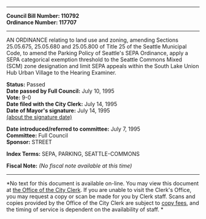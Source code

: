 * * * * *  
  
**Council Bill Number: [](#h0)[](#h2)110792**   
**Ordinance Number: 117707**  
  
* * * * *  
  
AN ORDINANCE relating to land use and zoning, amending Sections 25.05.675, 25.05.680 and 25.05.800 of Title 25 of the Seattle Municipal Code, to amend the Parking Policy of Seattle's SEPA Ordinance, apply a SEPA categorical exemption threshold to the Seattle Commons Mixed (SCM) zone designation and limit SEPA appeals within the South Lake Union Hub Urban Village to the Hearing Examiner.  
  
**Status:** Passed   
**Date passed by Full Council:** July 10, 1995   
**Vote:** 9-0   
**Date filed with the City Clerk:** July 14, 1995   
**Date of Mayor's signature:** July 14, 1995   
[(about the signature date)](/~public/approvaldate.htm)   
  
  
**Date introduced/referred to committee:** July 7, 1995   
**Committee:** Full Council   
**Sponsor:** STREET   
  
**Index Terms:** SEPA, PARKING, SEATTLE-COMMONS  
  
**Fiscal Note:** *(No fiscal note available at this time)*  
  
* * * * *  
  
*No text for this document is available on-line. You may view this document at [the Office of the City Clerk](http://www.seattle.gov/leg/clerk/contactUs.htm). If you are unable to visit the Clerk's Office, you may request a copy or scan be made for you by Clerk staff. Scans and copies provided by the Office of the City Clerk are subject to [copy fees](http://clerk.seattle.gov/~public/clerkfees.htm), and the timing of service is dependent on the availability of staff. *  
  
  
